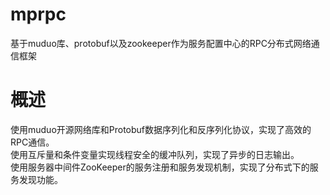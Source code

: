 # mprpc
基于muduo库、protobuf以及zookeeper作为服务配置中心的RPC分布式网络通信框架
# 概述   
使用muduo开源网络库和Protobuf数据序列化和反序列化协议，实现了高效的RPC通信。   
使用互斥量和条件变量实现线程安全的缓冲队列，实现了异步的日志输出。   
使用服务器中间件ZooKeeper的服务注册和服务发现机制，实现了分布式下的服务发现功能。   
